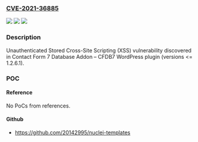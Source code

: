 ### [CVE-2021-36885](https://cve.mitre.org/cgi-bin/cvename.cgi?name=CVE-2021-36885)
![](https://img.shields.io/static/v1?label=Product&message=Contact%20Form%207%20Database%20Addon%20%E2%80%93%20CFDB7%20(WordPress%20plugin)&color=blue)
![](https://img.shields.io/static/v1?label=Version&message=%3C%3D%201.2.6.1%3C%3D%201.2.6.1%20&color=brighgreen)
![](https://img.shields.io/static/v1?label=Vulnerability&message=CWE-79%20Cross-site%20Scripting%20(XSS)&color=brighgreen)

### Description

Unauthenticated Stored Cross-Site Scripting (XSS) vulnerability discovered in Contact Form 7 Database Addon – CFDB7 WordPress plugin (versions <= 1.2.6.1).

### POC

#### Reference
No PoCs from references.

#### Github
- https://github.com/20142995/nuclei-templates

